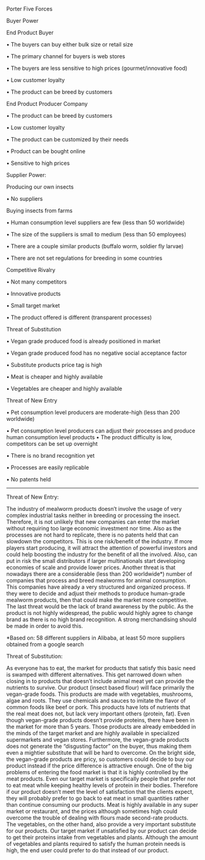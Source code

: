 Porter Five Forces

  Buyer Power

End Product Buyer
	    
•	The buyers can buy either bulk size or retail size

•	The primary channel for buyers is web stores

•	The buyers are less sensitive to high prices (gourmet/innovative food) 

•	Low customer loyalty

•	The product can be breed by customers


End Product Producer Company
      
•	The product can be breed by customers

•	Low customer loyalty

•	The product can be customized by their needs

•	Product can be bought online

•	Sensitive to high prices



  Supplier Power:
  
Producing our own insects
	    
•	No suppliers

Buying insects from farms
      
•	Human consumption level suppliers are few (less than 50 worldwide)

•	The size of the suppliers is small to medium (less than 50 employees)

•	There are a couple similar products (buffalo worm, soldier fly larvae)

•	There are not set regulations for breeding in some countries




 Competitive Rivalry
 
•	Not many competitors

•	Innovative products

•	Small target market

•	The product offered is different (transparent processes)


Threat of Substitution

•	Vegan grade produced food is already positioned in market 

•	Vegan grade produced food has no negative social acceptance factor

•	Substitute products price tag is high 

•	Meat is cheaper and highly available

•	Vegetables are cheaper and highly available

Threat of New Entry

•	Pet consumption level producers are moderate-high (less than 200 worldwide)

•	Pet consumption level producers can adjust their processes and produce human consumption level products
•	The product difficulty is low, competitors can be set up overnight

•	There is no brand recognition yet

•	Processes are easily replicable

•	No patents held

-----------------------------------------------------------------------------------------------------------------------------------

Threat of New Entry:

The industry of mealworm products doesn’t involve the usage of very complex industrial tasks neither in breeding or processing the insect. Therefore, it is not unlikely that new companies can enter the market without requiring too large economic investment nor time. Also as the processes are not hard to replicate, there is no patents held that can slowdown the competitors. This is one risk/benefit of the industry.  If more players start producing, it will attract the attention of powerful investors and could help boosting the industry for the benefit of all the involved. Also, can put in risk the small distributors if larger multinationals start developing economies of scale and provide lower prices. 
	Another threat is that nowadays there are a considerable (less than 200 worldwide*) number of companies that process and breed mealworms for animal consumption. This companies have already a very structured and organized process. If they were to decide and adjust their methods to produce human-grade mealworm products, then that could make the market more competitive. 
	The last threat would be the lack of brand awareness by the public. As the product is not highly widespread, the public would highly agree to change brand as there is no high brand recognition. A strong merchandising should be made in order to avoid this. 

*Based on: 58 different suppliers in Alibaba, at least 50 more suppliers obtained from a google search

Threat of Substitution:

As everyone has to eat, the market for products that satisfy this basic need is swamped with different alternatives. This get narrowed down when closing in to products that doesn’t include animal meat yet can provide the nutrients to survive. Our product (insect based flour) will face primarily the vegan-grade foods. This products are made with vegetables, mushrooms, algae and roots. They use chemicals and sauces to imitate the flavor of common foods like beef or pork.  This products have lots of nutrients that the real meat does not, but lack very important others (protein, fat). 
Even though vegan-grade products doesn’t provide proteins, there have been in the market for more than 5 years.  Those products are already embedded in the minds of the target market and are highly available in specialized supermarkets and vegan stores.  Furthermore, the vegan-grade products does not generate the “disgusting factor” on the buyer, thus making them even a mightier substitute that will be hard to overcome.  On the bright side, the vegan-grade products are pricy, so customers could decide to buy our product instead if the price difference is attractive enough. 
	One of the big problems of entering the food market is that it is highly controlled by the meat products. Even our target market is specifically people that prefer not to eat meat while keeping healthy levels of protein in their bodies. Therefore if our product doesn’t meet the level of satisfaction that the clients expect, they will probably prefer to go back to eat meat in small quantities rather than continue consuming our products.  Meat is highly available in any super market or restaurant, and the prices although sometimes high could overcome the trouble of dealing with flours made second-rate products. 
	The vegetables, on the other hand, also provide a very important substitute for our products. Our target market if unsatisfied by our product can decide to get their proteins intake from vegetables and plants.  Although the amount of vegetables and plants required to satisfy the human protein needs is high, the end user could prefer to do that instead of our product. 
